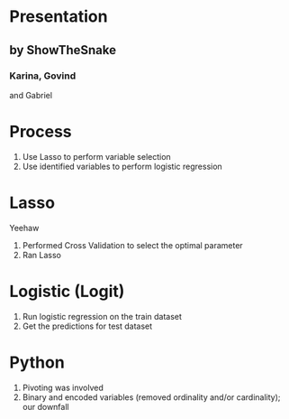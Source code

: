# Presentation
## by ShowTheSnake

### Karina, Govind
and Gabriel

# Process
1. Use Lasso to perform variable selection
2. Use identified variables to perform logistic regression

# Lasso
Yeehaw
1. Performed Cross Validation to select the optimal parameter
2. Ran Lasso


# Logistic (Logit)
1. Run logistic regression on the train dataset 
2. Get the predictions for test dataset

# Python
1. Pivoting was involved
2. Binary and encoded variables (removed ordinality and/or cardinality); our downfall


